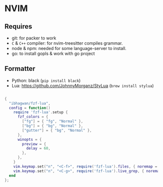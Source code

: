 # NVIM

## Requires

- git: for packer to work
- `C` & `C++` compiler: for nvim-treesitter compiles grammar.
- node & npm: needed for some language-server to install.
- go: to install gopls & work with go project



## Formatter
- Python: black (`pip install black`)
- Lua:  https://github.com/JohnnyMorganz/StyLua (`brew install stylua`)


```lua

{
  "ibhagwan/fzf-lua",
  config = function()
    require 'fzf-lua'.setup {
      fzf_colors = {
        ["fg"] = { "fg", "Normal" },
        ["bg"] = { "bg", "Normal" },
        ["gutter"] = { "bg", "Normal" },
      },
      winopts = {
        preview = {
          delay = 60,
        },
      },
    }
    vim.keymap.set("n", "<C-f>", require('fzf-lua').files, { noremap = true, silent = true })
    vim.keymap.set("n", "<C-g>", require('fzf-lua').live_grep, { noremap = true, silent = true })
  end
};

```
